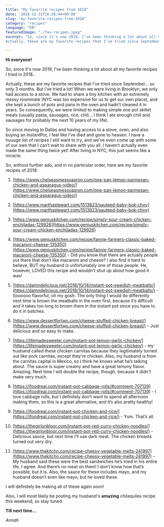 ```yaml
---
title: "My favorite recipes from 2018"
date: '2018-12-31T16:28:44+00:00'
slug: "my-favorite-recipes-from-2018"
category: "recipes"
language: "EN"
featuredImage: "./fav-recipes.jpeg"
excerpt: "So, since it's now 2019, I’ve been thinking a lot about all my favorite recipes I tried in 2018.
Actually, these are my favorite recipes that I’ve tried since September… so only 3 months. But I’ve tried a lot! When we were living in Brooklyn, we only had access to a stove."

---
```


  

**Hi everyone!**

  

So, since it's now 2019, I’ve been thinking a lot about all my favorite recipes I tried in 2018..

  

Actually, these are my favorite recipes that I’ve tried since September… so only 3 months. But I’ve tried a lot! When we were living in Brooklyn, we only had access to a stove. We had to share a tiny kitchen with an extremely messy roommate (NYC was too expensive for us to get our own place), and she kept a bunch of pots and pans in the oven and hadn’t cleaned it in years. So consequently, we were limited to making simple one pot skillet meals (usually pasta, sausages, rice, chili… I think I ate enough chili and sausages for probably the next 10 years of my life).

  

So since moving to Dallas and having access to a stove, oven, and also buying an InstantPot, I feel like I’ve died and gone to heaven. I have a huuuge list of recipes I still want to try, and we’ve even come up with some of our own that I can’t wait to share with you all. I haven’t actually even made the same thing twice yet! After living in NYC, this just seems like a miracle.

  

So, without further ado, and in no particular order, here are my favorite recipes of 2018:

  

1.  [https://www.chelseasmessyapron.com/one-pan-lemon-parmesan-chicken-and-asparagus-video/](https://www.chelseasmessyapron.com/one-pan-lemon-parmesan-chicken-and-asparagus-video/)
    
2.  [https://www.marthastewart.com/1513823/sauteed-baby-bok-choy](https://www.marthastewart.com/1513823/sauteed-baby-bok-choy)
    
3.  [https://www.geniuskitchen.com/recipe/simply-sour-cream-chicken-enchiladas-129926](https://www.geniuskitchen.com/recipe/simply-sour-cream-chicken-enchiladas-129926)
    
4.  [https://www.geniuskitchen.com/recipe/fannie-farmers-classic-baked-macaroni-cheese-135350](https://www.geniuskitchen.com/recipe/fannie-farmers-classic-baked-macaroni-cheese-135350) - Did you know that there are actually people out there that don’t like macaroni and cheese? I also find it hard to believe, BUT my husband is unfortunately one of those people. He, however, LOVED this recipe and wouldn’t shut up about how good it was!
    
5.  [https://damndelicious.net/2018/10/14/instant-pot-swedish-meatballs/](https://damndelicious.net/2018/10/14/instant-pot-swedish-meatballs/) - Soooooo flavorful, oh my gosh. The only thing I would do differently next time is brown the meatballs in the oven first, because it’s difficult and it takes too long to brown them in the instant pot since you have to do it in batches.
    
6.  [https://www.dessertfortwo.com/cheese-stuffed-chicken-breast/](https://www.dessertfortwo.com/cheese-stuffed-chicken-breast/) - Just delicious and so easy to make.
    
7.  [https://lifemadesweeter.com/instant-pot-lemon-garlic-chicken/](https://lifemadesweeter.com/instant-pot-lemon-garlic-chicken/) - my husband called these chicken carnitas because they legitimately turned out like pork carnitas, except they’re chicken. Also, my husband is from the carnitas capital in Mexico, so I think he knows what he’s talking about. The sauce is super creamy and have a great lemony flavor. Amazing. Next time I will double the recipe, though, because it didn’t make very much.
    
8.  [https://ifoodreal.com/instant-pot-cabbage-rolls/#comment-707139](https://ifoodreal.com/instant-pot-cabbage-rolls/#comment-707139) - I love cabbage rolls, but I definitely don’t want to spend all afternoon making them, so this is a great alternative, and it’s also pretty healthy!
    
9.  [https://ifoodreal.com/instant-pot-chicken-and-rice/](https://ifoodreal.com/instant-pot-chicken-and-rice/) - Yum. That’s all.
    
10.  [https://thegirlonbloor.com/instant-pot-red-curry-chicken-noodles/](https://thegirlonbloor.com/instant-pot-red-curry-chicken-noodles/) - Delicious sauce, but next time I’ll use dark meat. The chicken breasts turned out very dry.
    
11.  [https://www.thekitchn.com/recipe-cheesy-vegetable-melts-241997](https://www.thekitchn.com/recipe-cheesy-vegetable-melts-241997) - My husband said these were the best sandwiches he’s tried in his entire life. I agree. And there’s no meat on them! I don’t know how that’s possible, but it is. Also, the sauce for these includes mayo, and my husband doesn’t even like mayo, but he loved these.

I will definitely be making all of these again soon!

Also, I will most likely be posting my husband's **amazing** chilaquiles recipe this weekend, so stay tuned.

**Till next time...**

*Annah*